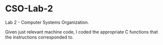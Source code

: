 # CSO-Lab-2
Lab 2 - Computer Systems Organization.

Given just relevant machine code, I coded the appropriate C functions that the instructions corresponded to.
